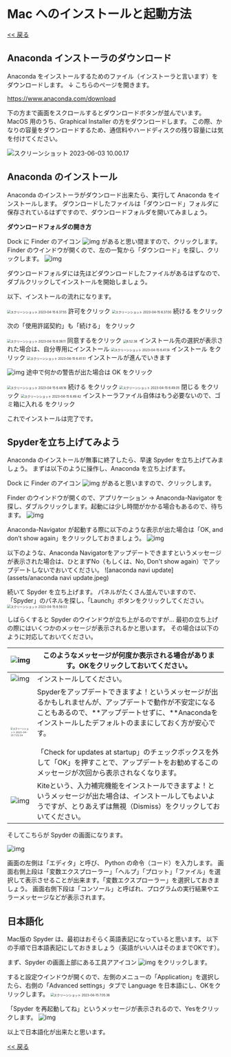 # Mac へのインストールと起動方法

[<< 戻る](../)

## Anaconda インストーラのダウンロード

Anaconda をインストールするためのファイル（インストーラと言います）をダウンロードします。
↓ こちらのページを開きます。

https://www.anaconda.com/download

下の方まで画面をスクロールするとダウンロードボタンが並んでいます。
MacOS 用のうち、Graphical Installer の方をダウンロードします。
この際、かなりの容量をダウンロードするため、通信料やハードディスクの残り容量には気を付けてください。

![スクリーンショット 2023-06-03 10.00.17](assets/10.00.17.png)



## Anaconda のインストール

Anaconda のインストーラがダウンロード出来たら、実行して Anaconda をインストールします。
ダウンロードしたファイルは「ダウンロード」フォルダに保存されているはずですので、ダウンロードフォルダを開いてみましょう。


**ダウンロードフォルダの開き方**

Dock に Finder のアイコン ![img](assets/image7.png) があると思い間ますので、クリックします。  Finder のウインドウが開くので、左の一覧から「ダウンロード」を探し、クリックします。 ![img](assets/image2.png) 



ダウンロードフォルダには先ほどダウンロードしたファイルがあるはずなので、ダブルクリックしてインストールを開始しましょう。

以下、インストールの流れになります。



<img src="assets/6.37.55.png" alt="スクリーンショット 2023-04-15 6.37.55" style="zoom:50%;" />
許可をクリック



<img src="assets/6.37.00.png" alt="スクリーンショット 2023-04-15 6.37.00" style="zoom:50%;" />
続ける をクリック

次の「使用許諾契約」も「続ける」 をクリック

<img src="assets/6.39.11.png" alt="スクリーンショット 2023-04-15 6.39.11" style="zoom:50%;" />
同意するをクリック



<img src="assets/8.52.38.png" alt="8.52.38" style="zoom:50%;" />
インストール先の選択が表示された場合は、自分専用にインストール



<img src="assets/6.41.14.png" alt="スクリーンショット 2023-04-15 6.41.14" style="zoom:50%;" />
インストール をクリック



<img src="assets/6.41.51.png" alt="スクリーンショット 2023-04-15 6.41.51" style="zoom:50%;" />
インストールが進んでいきます



![img](assets/image4.png)
途中で何かの警告が出た場合は OK をクリック



<img src="assets/6.48.16.png" alt="スクリーンショット 2023-04-15 6.48.16" style="zoom:50%;" />
続ける をクリック

<img src="assets/6.49.05.png" alt="スクリーンショット 2023-04-15 6.49.05" style="zoom:50%;" />
閉じる をクリック

<img src="assets/6.49.42.png" alt="スクリーンショット 2023-04-15 6.49.42" style="zoom:50%;" />
インストーラファイル自体はもう必要ないので、ゴミ箱に入れる をクリック




これでインストールは完了です。



## Spyderを立ち上げてみよう


Anaconda のインストールが無事に終了したら、早速 Spyder を立ち上げてみましょう。
まずは以下のように操作し、Anaconda を立ち上げます。

Dock に Finder のアイコン ![img](assets/image7.png) があると思いますので、クリックします。

Finder のウインドウが開くので、アプリケーション → Anaconda-Navigator を探し、ダブルクリックします。起動には少し時間がかかる場合もあるので、待ちます。
![img](assets/image6.png)



Anaconda-Navigator が起動する際に以下のような表示が出た場合は「OK, and don’t show again」をクリックしておきましょう。
![img](assets/image1.png)



以下のような、Anaconda Navigatorをアップデートできますというメッセージが表示された場合は、ひとまずNo（もしくは、No, Don't show again）でアップデートしないでおいてください。
![anaconda navi update](assets/anaconda navi update.jpeg)



続いて Spyder を立ち上げます。
パネルがたくさん並んでいますので、「Spyder」のパネルを探し、「Launch」ボタンをクリックしてください。
<img src="assets/6.56.03.png" alt="スクリーンショット 2023-04-15 6.56.03" style="zoom:50%;" />



しばらくすると Spyder のウインドウが立ち上がるのですが… 最初の立ち上げの際にはいくつかのメッセージが表示されるかと思います。
その場合は以下のように対応しておいてください。

| ![img](assets/image18.png)                                   | このようなメッセージが何度か表示される場合があります。OKをクリックしておいてください。 |
| ------------------------------------------------------------ | ------------------------------------------------------------ |
| ![img](assets/image21.png)                                   | インストールしてください。                                   |
| <img src="assets/7.01.14.png" alt="スクリーンショット 2023-04-15 7.01.14" style="zoom:33%;" /> | Spyderをアップデートできますよ！というメッセージが出るかもしれませんが、アップデートで動作が不安定になることもあるので、**アップデートせずに、**Anacondaをインストールしたデフォルトのままにしておく方が安心です。<br /><br />「Check for updates at startup」のチェックボックスを外して「OK」を押すことで、アップデートをお勧めするこのメッセージが次回から表示されなくなります。 |
| ![img](assets/image8.png)                                    | Kiteという、入力補完機能をインストールできますよ！というメッセージが出た場合は、インストールしてもよいようですが、とりあえずは無視（Dismiss）をクリックしておいてください。 |



そしてこちらが Spyder の画面になります。

![img](assets/image22.png)

画面の左側は「エディタ」と呼び、 Python の命令（コード）を入力します。
画面右側上段は「変数エクスプローラー」「ヘルプ」「プロット」「ファイル」を選択して表示させることが出来ます。「変数エクスプローラー」を選択しておきましょう。
画面右側下段は「コンソール」と呼ばれ、プログラムの実行結果やエラーメッセージなどが表示されます。



## 日本語化

Mac版の Spyder は、最初はおそらく英語表記になっていると思います。
以下の手順で日本語表記にしておきましょう（英語がいい人はそのままでOKです）。


まず、Spyder の画面上部にある工具アアイコン ![img](assets/image9.png) をクリックします。

すると設定ウインドウが開くので、左側のメニューの「Application」を選択したら、右側の「Advanced settings」タブで Language を日本語にし、OKをクリックします。
<img src="assets/7.05.36.png" alt="スクリーンショット 2023-04-15 7.05.36" style="zoom:50%;" />



「Spyder を再起動してね」というメッセージが表示されるので、Yesをクリックします。
![img](assets/image15.png)


以上で日本語化が出来たと思います。



[<< 戻る](../)